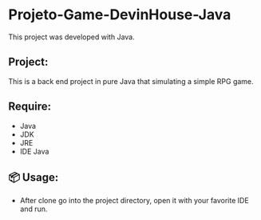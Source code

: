 # Projeto-Game-DevinHouse-Java

This project was developed with Java.

## Project:

This is a back end project in pure Java that simulating a simple RPG game. 

## Require:

* Java
* JDK
* JRE
* IDE Java

## 📦 Usage:

* After clone go into the project directory, open it with your favorite IDE and run.
